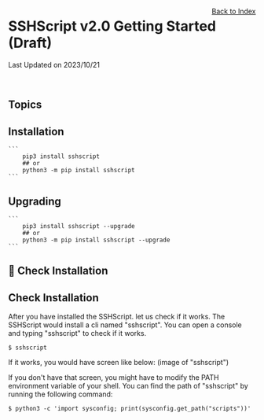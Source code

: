 # SSHScript v2.0 Getting Started (Draft)

Last Updated on 2023/10/21

<div style="text-align:right;position:relative;top:-140px"><a href="./index">Back to Index</a></div>

## Topics

## Installation
    ```
        pip3 install sshscript
        ## or
        python3 -m pip install sshscript
    ```

## Upgrading
    ```
        pip3 install sshscript --upgrade
        ## or
        python3 -m pip install sshscript --upgrade
    ```
    
## 🔵 <a name="one-dollar"></a>Check Installation

## Check Installation

After you have installed the SSHScript. let us check if it works. The SSHScript would install a cli named "sshscript". You can open a console and typing "sshscript" to check if it works.

```
$ sshscript
```

If it works, you would have screen like below:
(image of "sshscript")

If you don't have that screen, you might have to modify the PATH environment variable
of your shell. You can find the path of "sshscript" by running the following command:

```
$ python3 -c 'import sysconfig; print(sysconfig.get_path("scripts"))'
```